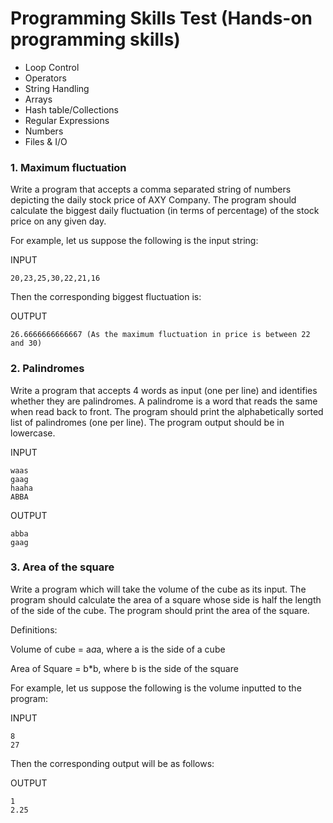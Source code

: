 Programming Skills Test (Hands-on programming skills)
=============

* Loop Control
* Operators
* String Handling
* Arrays
* Hash table/Collections
* Regular Expressions
* Numbers
* Files & I/O

### 1. Maximum fluctuation
  
  Write a program that accepts a comma separated string of numbers depicting the daily stock price of AXY Company. The program should calculate the biggest daily fluctuation (in terms of percentage) of the stock price on any given day.

  For example, let us suppose the following is the input string:

  INPUT
  
    20,23,25,30,22,21,16

  Then the corresponding biggest fluctuation is:

  OUTPUT
  
    26.6666666666667 (As the maximum fluctuation in price is between 22 and 30)

### 2. Palindromes

  Write a program that accepts 4 words as input (one per line) and identifies whether they are palindromes. A palindrome is a word that reads the same when read back to front. The program should print the alphabetically sorted list of palindromes (one per line). The program output should be in lowercase.
  
  INPUT

    waas
    gaag
    haaha
    ABBA

  OUTPUT

    abba
    gaag
    
### 3. Area of the square

Write a program which will take the volume of the cube as its input. The program should calculate the area of a square whose side is half the length of the side of 
the cube. The program should print the area of the square. 

Definitions:

Volume of cube = a*a*a, where a is the side of a cube

Area of Square = b*b, where b is the side of the square

For example, let us suppose the following is the volume inputted to the program:

  INPUT
  
    8
    27

Then the corresponding output will be as follows:

  OUTPUT

    1
    2.25
